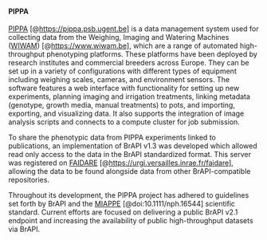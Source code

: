 #### PIPPA

<!-- Rafael -->
[PIPPA](https://pippa.psb.ugent.be) [@https://pippa.psb.ugent.be] is a data management system used for collecting data from the Weighing, Imaging and Watering Machines ([WIWAM](https://www.wiwam.be/)) [@https://www.wiwam.be], which are a range of automated high-throughput phenotyping platforms. 
These platforms have been deployed by research institutes and commercial breeders across Europe. 
They can be set up in a variety of configurations with different types of equipment including weighing scales, cameras, and environment sensors. 
The software features a web interface with functionality for setting up new experiments, planning imaging and irrigation treatments, linking metadata (genotype, growth media, manual treatments) to pots, and importing, exporting, and visualizing data. 
It also supports the integration of image analysis scripts and connects to a compute cluster for job submission.

To share the phenotypic data from PIPPA experiments linked to publications, an implementation of BrAPI v1.3 was developed which allowed read only access to the data in the BrAPI standardized format. 
This server was registered on [FAIDARE](https://urgi.versailles.inrae.fr/faidare/) [@https://urgi.versailles.inrae.fr/faidare], allowing the data to be found alongside data from other BrAPI-compatible repositories.

Throughout its development, the PIPPA project has adhered to guidelines set forth by BrAPI and the [MIAPPE](https://www.miappe.org/) [@doi:10.1111/nph.16544] scientific standard. 
Current efforts are focused on delivering a public BrAPI v2.1 endpoint and increasing the availability of public high-throughput datasets via BrAPI.
